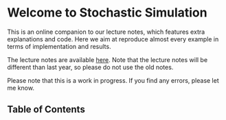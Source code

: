 # Welcome to Stochastic Simulation

This is an online companion to our lecture notes, which features extra explanations and code. Here we aim at reproduce almost every example in terms of implementation and results.

The lecture notes are available [here](https://akyildiz.me/works/simulation_book.pdf). Note that the lecture notes will be different than last year, so please do not use the old notes.

Please note that this is a work in progress. If you find any errors, please let me know.

## Table of Contents

```{tableofcontents}
```
